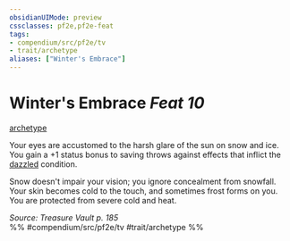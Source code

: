 ```yaml
---
obsidianUIMode: preview
cssclasses: pf2e,pf2e-feat
tags:
- compendium/src/pf2e/tv
- trait/archetype
aliases: ["Winter's Embrace"]
---
```

# Winter's Embrace  *Feat 10*  
[archetype](rules/traits/archetype.md "Archetype Feat Trait")  


Your eyes are accustomed to the harsh glare of the sun on snow and ice. You gain a +1 status bonus to saving throws against effects that inflict the [dazzled](rules/conditions.md#Dazzled) condition.

Snow doesn't impair your vision; you ignore concealment from snowfall. Your skin becomes cold to the touch, and sometimes frost forms on you. You are protected from severe cold and heat.

*Source: Treasure Vault p. 185*  
%% #compendium/src/pf2e/tv #trait/archetype %%